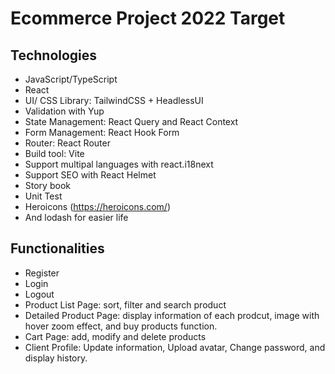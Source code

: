 # Ecommerce Project 2022 Target

## Technologies

- JavaScript/TypeScript
- React
- UI/ CSS Library: TailwindCSS + HeadlessUI
- Validation with Yup
- State Management: React Query and React Context
- Form Management: React Hook Form
- Router: React Router
- Build tool: Vite
- Support multipal languages with react.i18next
- Support SEO with React Helmet
- Story book
- Unit Test
- Heroicons (https://heroicons.com/)
- And lodash for easier life

## Functionalities

- Register
- Login
- Logout
- Product List Page: sort, filter and search product
- Detailed Product Page: display information of each prodcut, image with hover zoom effect, and buy products function.
- Cart Page: add, modify and delete products
- Client Profile: Update information, Upload avatar, Change password, and display history.
